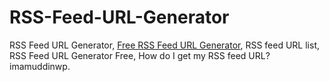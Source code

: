 # RSS-Feed-URL-Generator
RSS Feed URL Generator, <a href='https://www.imamuddinwp.com/p/rss-feed-url-generator-free-rss-feed.html'>Free RSS Feed URL Generator</a>, RSS feed URL list, RSS Feed URL Generator Free, How do I get my RSS feed URL? imamuddinwp.

